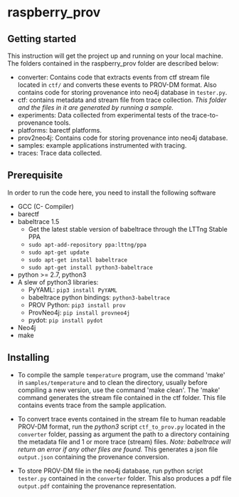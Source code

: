 # raspberry_prov

## Getting started
This instruction will get the project up and running on your local machine. The folders contained in the raspberry_prov folder are described below:

* converter: Contains code that extracts events from ctf stream file located in `ctf/` and converts these events to PROV-DM format. Also contains code for storing provenance into neo4j database in `tester.py`.
* ctf: contains metadata and stream file from trace collection. *This folder and the files in it are generated by running a sample.*
* experiments: Data collected from experimental tests of the trace-to-provenance tools.
* platforms: barectf platforms.
* prov2neo4j: Contains code for storing provenance into neo4j database.
* samples: example applications instrumented with tracing.
* traces: Trace data collected.

## Prerequisite

In order to run the code here, you need to install the following software

* GCC (C- Compiler)
* barectf
* babeltrace 1.5
  * Get the latest stable version of babeltrace through the LTTng Stable PPA
  * `sudo apt-add-repository ppa:lttng/ppa`
  * `sudo apt-get update`
  * `sudo apt-get install babeltrace`
  * `sudo apt-get install python3-babeltrace`
* python >= 2.7, python3
* A slew of python3 libraries:
  * PyYAML: `pip3 install PyYAML`
  * babeltrace python bindings: `python3-babeltrace`
  * PROV Python: `pip3 install prov`
  * ProvNeo4j: `pip install provneo4j`
  * pydot: `pip install pydot`
* Neo4j
* make


## Installing

* To compile the sample `temperature` program, use the command 'make' in `samples/temperature` and to clean the directory, usually before compiling a new version, use the command 'make clean'. The 'make' command generates the stream file contained in the ctf folder. This file contains events trace from the sample application. 

* To convert trace events contained in the stream file to human readable PROV-DM format, run the *python3* script `ctf_to_prov.py` located in the `converter` folder, passing as argument the path to a directory containing the metadata file and 1 or more trace (stream) files. *Note: babeltrace will return an error if any other files are found.* This generates a json file `output.json` containing the provenance conversion.


* To store PROV-DM file in the neo4j database, run python script `tester.py` contained in the `converter` folder. This also produces a pdf file `output.pdf` containing the provenance representation.







